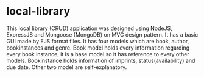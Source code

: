 # local-library
This local library (CRUD) application was designed using NodeJS, ExpressJS and Mongoose (MongoDB) on MVC design pattern. It has a basic GUI made by EJS format files. It has four models which are book, author, bookinstances and genre. Book model holds every information regarding every book instance, it is a base model so it has reference to every other models. Bookinstance holds information of imprints, status(availability) and due date. Other two model are self-explanatory.
